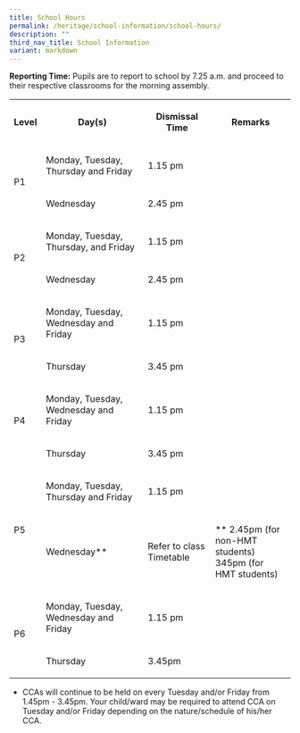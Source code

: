 ```yaml
---
title: School Hours
permalink: /heritage/school-information/school-hours/
description: ""
third_nav_title: School Information
variant: markdown
---
```

<p><strong>Reporting Time:</strong>&nbsp;Pupils are to report to school by 7.25 a.m. and proceed to their respective classrooms for the morning assembly.</p><table><tbody><tr><th rowspan="1" colspan="1"><p><strong>Level</strong></p></th><th rowspan="1" colspan="1"><p><strong>Day(s)</strong></p></th><th rowspan="1" colspan="2"><p><strong>Dismissal Time</strong></p></th><th rowspan="1" colspan="1"><p><strong>Remarks</strong></p></th></tr><tr><td rowspan="2" colspan="1"><p>P1</p></td><td rowspan="1" colspan="1"><p>Monday, Tuesday, Thursday and Friday</p></td><td rowspan="1" colspan="2"><p>1.15 pm</p></td><td rowspan="2" colspan="1"><p></p></td></tr><tr><td rowspan="1" colspan="1"><p>Wednesday</p></td><td rowspan="1" colspan="2"><p>2.45 pm</p></td></tr><tr><td rowspan="2" colspan="1"><p>P2</p></td><td rowspan="1" colspan="1"><p>Monday, Tuesday, Thursday, and Friday</p></td><td rowspan="1" colspan="2"><p>1.15 pm</p></td><td rowspan="2" colspan="1"><p></p></td></tr><tr><td rowspan="1" colspan="1"><p>Wednesday</p></td><td rowspan="1" colspan="2"><p>2.45 pm</p></td></tr><tr><td rowspan="2" colspan="1"><p>P3</p></td><td rowspan="1" colspan="1"><p>Monday, Tuesday, Wednesday and Friday</p></td><td rowspan="1" colspan="2"><p>1.15 pm</p></td><td rowspan="1" colspan="1"><p></p></td></tr><tr><td rowspan="1" colspan="1"><p>Thursday</p></td><td rowspan="1" colspan="2"><p>3.45 pm</p></td><td rowspan="1" colspan="1"><p></p></td></tr><tr><td rowspan="2" colspan="1"><p>P4<br><br></p></td><td rowspan="1" colspan="1"><p>Monday, Tuesday, Wednesday and Friday</p></td><td rowspan="1" colspan="2"><p>1.15 pm</p></td><td rowspan="1" colspan="1"><p></p></td></tr><tr><td rowspan="1" colspan="1"><p>Thursday</p></td><td rowspan="1" colspan="2"><p>3.45 pm</p></td><td rowspan="1" colspan="1"><p></p></td></tr><tr><td rowspan="2" colspan="1"><p>P5</p></td><td rowspan="1" colspan="1"><p>Monday, Tuesday, Thursday and Friday</p></td><td rowspan="1" colspan="2"><p>1.15 pm</p></td><td rowspan="1" colspan="1"><p></p></td></tr><tr><td rowspan="1" colspan="1"><p>Wednesday**</p></td><td rowspan="1" colspan="2"><p>Refer to class Timetable</p></td><td rowspan="1" colspan="1"><p>** 2.45pm (for non-HMT students) <br>345pm (for HMT students)</p></td></tr><tr><td rowspan="2" colspan="1"><p>P6</p></td><td rowspan="1" colspan="1"><p>Monday, Tuesday, Wednesday and Friday</p></td><td rowspan="1" colspan="1"><p>1.15 pm</p></td><td rowspan="1" colspan="2"><p></p></td></tr><tr><td rowspan="1" colspan="1"><p>Thursday</p></td><td rowspan="1" colspan="1"><p>3.45pm</p></td><td rowspan="1" colspan="2"><p></p></td></tr></tbody></table><ul data-tight="true" class="tight"><li><p>CCAs will continue to be held on every Tuesday and/or Friday from 1.45pm - 3.45pm. Your child/ward may be required to attend CCA on Tuesday and/or Friday depending on the nature/schedule of his/her CCA.</p></li></ul><p></p>